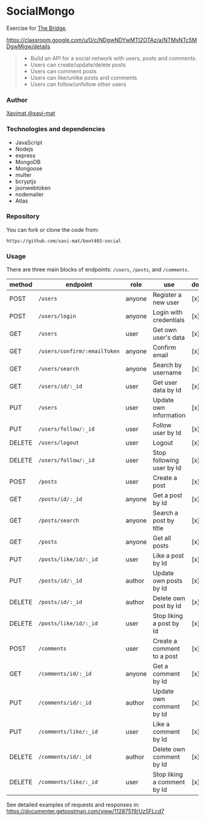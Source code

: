 # SocialMongo

Exercise for [The Bridge](https://thebridge.tech).

https://classroom.google.com/u/0/c/NDgwNDYwMTI2OTAz/a/NTMxNTc5MDgwMjgw/details

> * Build an API for a social network with users, posts and comments.
> * Users can create/update/delete posts
> * Users can comment posts
> * Users can like/unlike posts and comments
> * Users can follow/unfollow other users

### Author

[Xavimat @xavi-mat](@xavi-mat)

### Technologies and dependencies
* JavaScript
* Nodejs
* express
* MongoDB
* Mongoose
* multer
* bcryptjs
* jsonwebtoken
* nodemailer
* Atlas

### Repository
You can fork or clone the code from:
```
https://github.com/xavi-mat/boot403-social
```

### Usage
There are three main blocks of endpoints: `/users`, `/posts`, and `/comments`.

|method|endpoint|role|use|done|
|------|--------|----|---|----|
|POST|`/users`|anyone|Register a new user|[x]|
|POST|`/users/login`|anyone|Login with credentials|[x]|
|GET|`/users`|user|Get own user's data|[x]|
|GET|`/users/confirm/:emailToken`|anyone|Confirm email|[x]|
|GET|`/users/search`|anyone|Search by username|[x]|
|GET|`/users/id/:_id`|user|Get user data by Id|[x]|
|PUT|`/users`|user|Update own information|[x]|
|PUT|`/users/follow/:_id`|user|Follow user by Id|[x]|
|DELETE|`/users/logout`|user|Logout|[x]|
|DELETE|`/users/follow/:_id`|user|Stop following user by Id|[x]|
|POST|`/posts`|user|Create a post|[x]|
|GET|`/posts/id/:_id`|anyone|Get a post by Id|[x]|
|GET|`/posts/search`|anyone|Search a post by title|[x]|
|GET|`/posts`|anyone|Get all posts|[x]|
|PUT|`/posts/like/id/:_id`|user|Like a post by Id|[x]|
|PUT|`/posts/id/:_id`|author|Update own posts by Id|[x]|
|DELETE|`/posts/id/:_id`|author|Delete own post by Id|[x]|
|DELETE|`/posts/like/id/:_id`|user|Stop liking a post by Id|[x]|
|POST|`/comments`|user|Create a comment to a post|[x]|
|GET|`/comments/id/:_id`|anyone|Get a comment by Id|[x]|
|PUT|`/comments/id/:_id`|author|Update own comment by Id|[x]|
|PUT|`/comments/like/:_id`|user|Like a comment by Id|[x]|
|DELETE|`/comments/id/:_id`|author|Delete own comment by Id|[x]|
|DELETE|`/comments/like/:_id`|user|Stop liking a comment by Id|[x]|

See detailed examples of requests and responses in:
https://documenter.getpostman.com/view/11287519/Uz5FLcd7